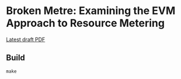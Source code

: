 # Broken Metre: Examining the EVM Approach to Resource Metering

[Latest draft PDF][latest-draft]


## Build

```
make
```


[latest-draft]: https://static.perez.sh/drafts/evm-metering.pdf?Expires=2524608000&Signature=NTILAtIhVaz6oQGc8BaxTdPdcjAQ3o-ByIy7eP0ibGidmAAqNGMyruz8Jt3rrvVjdWrwcNy63bFyDUh7ES4-2b7yn0vNRo2yM2S0MMkm4lEuWt7o2ruwWXXfI-eBtaA223~Wuj~QPd9UM1SOLQKhmCdbgIUBSmLad2d3kzZ69WDKaAcISRa~kLY1zkJ53Wljh3tCDj85yT99JTBkcWfKsYlcbbcwgQIUNky5Y6Q5~eKaUwcpToi~H1f8ihmxwci8xWiy477GfynNI75T0cNgH7UMD-cbb4qv8lLxxwXVkvW1UB3nCzMq3kFPEmVRwOdlOl1eGmBL~nXLd5Q6FhVqpA__&Key-Pair-Id=APKAIUDZR6L4JO7MQC3A
